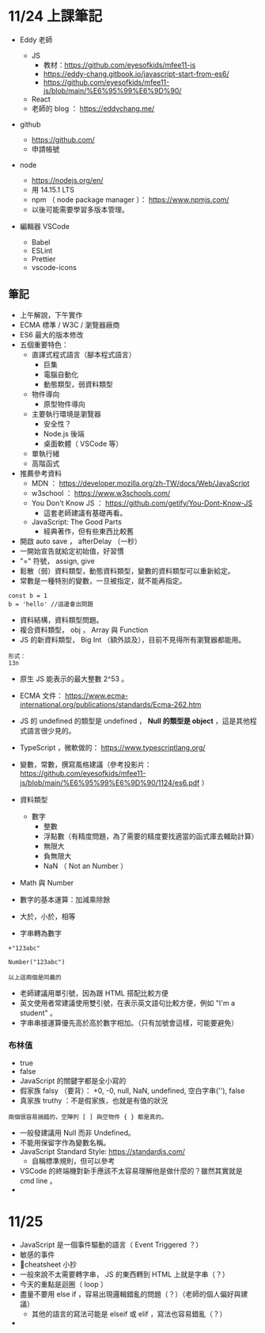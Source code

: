 # 11/24 上課筆記

- Eddy 老師

  - JS
    - 教材：https://github.com/eyesofkids/mfee11-js
    - https://eddy-chang.gitbook.io/javascript-start-from-es6/
    - https://github.com/eyesofkids/mfee11-js/blob/main/%E6%95%99%E6%9D%90/
  - React
  - 老師的 blog ： https://eddychang.me/

- github

  - https://github.com/
  - 申請帳號

- node

  - https://nodejs.org/en/
  - 用 14.15.1 LTS
  - npm （ node package manager ）： https://www.npmjs.com/
  - 以後可能需要學習多版本管理。

- 編輯器 VSCode
  - Babel
  - ESLint
  - Prettier
  - vscode-icons

## 筆記

- 上午解說，下午實作
- ECMA 標準 / W3C / 瀏覽器廠商
- ES6 最大的版本修改
- 五個重要特色：
  - 直譯式程式語言（腳本程式語言）
    - 巨集
    - 電腦自動化
    - 動態類型，弱資料類型
  - 物件導向
    - 原型物件導向
  - 主要執行環境是瀏覽器
    - 安全性？
    - Node.js 後端
    - 桌面軟體（ VSCode 等）
  - 單執行緒
  - 高階函式
- 推薦參考資料
  - MDN ： https://developer.mozilla.org/zh-TW/docs/Web/JavaScript
  - w3school ： https://www.w3schools.com/
  - You Don't Know JS ： https://github.com/getify/You-Dont-Know-JS
    - 這套老師建議有基礎再看。
  - JavaScript: The Good Parts
    - 經典著作，但有些東西比較舊
- 開啟 auto save ， afterDelay （一秒）
- 一開始宣告就給定初始值，好習慣
- "=" 符號， assign, give
- 鬆散（弱）資料類型，動態資料類型，變數的資料類型可以重新給定。
- 常數是一種特別的變數，一旦被指定，就不能再指定。

```
const b = 1
b = 'hello' //這邊會出問題
```

- 資料結構，資料類型問題。
- 複合資料類型， obj ， Array 與 Function
- JS 的新資料類型， Big Int （額外談及），目前不見得所有瀏覽器都能用。

```
形式：
13n
```

- 原生 JS 能表示的最大整數 2^53 。
- ECMA 文件： https://www.ecma-international.org/publications/standards/Ecma-262.htm
- JS 的 undefined 的類型是 undefined ， **Null 的類型是 object** ，這是其他程式語言很少見的。
- TypeScript ，微軟做的： https://www.typescriptlang.org/
- 變數，常數，撰寫風格建議（參考投影片： https://github.com/eyesofkids/mfee11-js/blob/main/%E6%95%99%E6%9D%90/1124/es6.pdf ）
- 資料類型

  - 數字
    - 整數
    - 浮點數（有精度問題，為了需要的精度要找適當的函式庫去輔助計算）
    - 無限大
    - 負無限大
    - NaN （ Not an Number ）

- Math 與 Number
- 數字的基本運算：加減乘除餘
- 大於，小於，相等
- 字串轉為數字

```
+"123abc"

Number("123abc")

以上這兩個是同義的
```

- 老師建議用單引號，因為跟 HTML 搭配比較方便
- 英文使用者常建議使用雙引號，在表示英文語句比較方便，例如 "I'm a student" 。
- 字串串接運算優先高於高於數字相加。（只有加號會這樣，可能要避免）

### 布林值

- true
- false
- JavaScript 的關鍵字都是全小寫的
- 假家族 falsy （要背）： +0, -0, null, NaN, undefined, 空白字串(''), false
- 真家族 truthy ：不是假家族，也就是有值的狀況

```
兩個很容易搞錯的，空陣列 [ ] 與空物件 { } 都是真的。
```

- 一般發建議用 Null 而非 Undefined。
- 不能用保留字作為變數名稱。
- JavaScript Standard Style: https://standardjs.com/
  - 自稱標準規則，但可以參考
- VSCode 的終端機對新手應該不太容易理解他是做什麼的？雖然其實就是 cmd line 。
-

# 11/25

- JavaScript 是一個事件驅動的語言（ Event Triggered ？）
- 敏感的事件
- cheatsheet 小抄
- 一般來說不太需要轉字串， JS 的東西轉到 HTML 上就是字串（？）
- 今天的重點是迴圈（ loop ）
- 盡量不要用 else if ，容易出現邏輯錯亂的問題（？）（老師的個人偏好與建議）
  - 其他的語言的寫法可能是 elseif 或 elif ，寫法也容易錯亂（？）
-
